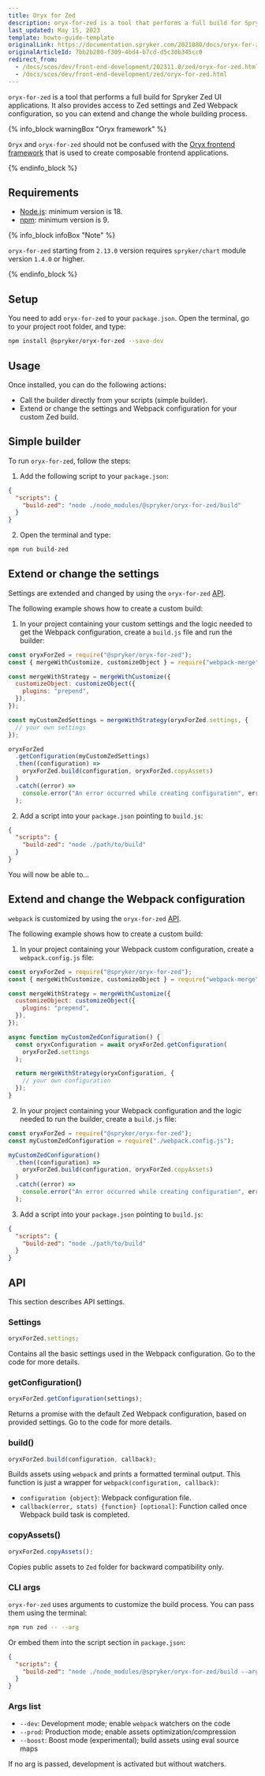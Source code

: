 ```yaml
---
title: Oryx for Zed
description: oryx-for-zed is a tool that performs a full build for Spryker Zed UI applications.
last_updated: May 15, 2023
template: howto-guide-template
originalLink: https://documentation.spryker.com/2021080/docs/oryx-for-zed
originalArticleId: 7bb2b280-f309-4bd4-b7cd-d5c30b345cc0
redirect_from:
  - /docs/scos/dev/front-end-development/202311.0/zed/oryx-for-zed.html
  - /docs/scos/dev/front-end-development/zed/oryx-for-zed.html
---
```



`oryx-for-zed` is a tool that performs a full build for Spryker Zed UI applications. It also provides access to Zed settings and Zed Webpack configuration, so you can extend and change the whole building process.

{% info_block warningBox "Oryx framework" %}

`Oryx` and `oryx-for-zed` should not be confused with the [Oryx frontend framework](/docs/dg/dev/frontend-development/{{page.version}}/oryx/oryx.html) that is used to create composable frontend applications.

{% endinfo_block %}

## Requirements

- [Node.js](https://nodejs.org/en/download/): minimum version is 18.
- [npm](https://docs.npmjs.com/downloading-and-installing-node-js-and-npm/): minimum version is 9.

{% info_block infoBox "Note" %}

`oryx-for-zed` starting from `2.13.0` version requires `spryker/chart` module version `1.4.0` or higher.

{% endinfo_block %}

## Setup

You need to add `oryx-for-zed` to your `package.json`. Open the terminal, go to your project root folder, and type:

```bash
npm install @spryker/oryx-for-zed --save-dev
```

## Usage

Once installed, you can do the following actions:

- Call the builder directly from your scripts (simple builder).
- Extend or change the settings and Webpack configuration for your custom Zed build.

## Simple builder

To run `oryx-for-zed`, follow the steps:

1. Add the following script to your `package.json`:

```json
{
  "scripts": {
    "build-zed": "node ./node_modules/@spryker/oryx-for-zed/build"
  }
}
```

2. Open the terminal and type:

```bash
npm run build-zed
```

## Extend or change the settings

Settings are extended and changed by using the `oryx-for-zed` [API](/docs/dg/dev/frontend-development/{{page.version}}/zed/oryx-for-zed.html#api).

The following example shows how to create a custom build:

1. In your project containing your custom settings and the logic needed to get the Webpack configuration, create a `build.js` file and run the builder:

```js
const oryxForZed = require("@spryker/oryx-for-zed");
const { mergeWithCustomize, customizeObject } = require("webpack-merge");

const mergeWithStrategy = mergeWithCustomize({
  customizeObject: customizeObject({
    plugins: "prepend",
  }),
});

const myCustomZedSettings = mergeWithStrategy(oryxForZed.settings, {
  // your own settings
});

oryxForZed
  .getConfiguration(myCustomZedSettings)
  .then((configuration) =>
    oryxForZed.build(configuration, oryxForZed.copyAssets)
  )
  .catch((error) =>
    console.error("An error occurred while creating configuration", error)
  );
```

2. Add a script into your `package.json` pointing to `build.js`:

```json
{
  "scripts": {
    "build-zed": "node ./path/to/build"
  }
}
```

You will now be able to…

## Extend and change the Webpack configuration

`webpack` is customized by using the `oryx-for-zed` [API](/docs/dg/dev/frontend-development/{{page.version}}/zed/oryx-for-zed.html#api).

The following example shows how to create a custom build:

1. In your project containing your Webpack custom configuration, create a `webpack.config.js` file:

```js
const oryxForZed = require("@spryker/oryx-for-zed");
const { mergeWithCustomize, customizeObject } = require("webpack-merge");

const mergeWithStrategy = mergeWithCustomize({
  customizeObject: customizeObject({
    plugins: "prepend",
  }),
});

async function myCustomZedConfiguration() {
  const oryxConfiguration = await oryxForZed.getConfiguration(
    oryxForZed.settings
  );

  return mergeWithStrategy(oryxConfiguration, {
    // your own configuration
  });
}
```

2. In your project containing your Webpack configuration and the logic needed to run the builder, create a `build.js` file:

```js
const oryxForZed = require("@spryker/oryx-for-zed");
const myCustomZedConfiguration = require("./webpack.config.js");

myCustomZedConfiguration()
  .then((configuration) =>
    oryxForZed.build(configuration, oryxForZed.copyAssets)
  )
  .catch((error) =>
    console.error("An error occurred while creating configuration", error)
  );
```

3. Add a script into your `package.json` pointing to `build.js`:

```json
{
  "scripts": {
    "build-zed": "node ./path/to/build"
  }
}
```

## API

This section describes API settings.

### Settings

```js
oryxForZed.settings;
```

Contains all the basic settings used in the Webpack configuration. Go to the code for more details.

### getConfiguration()

```js
oryxForZed.getConfiguration(settings);
```

Returns a promise with the default Zed Webpack configuration, based on provided settings.
Go to the code for more details.

### build()

```js
oryxForZed.build(configuration, callback);
```

Builds assets using `webpack` and prints a formatted terminal output. This function is just a wrapper for `webpack(configuration, callback)`:

- `configuration {object}`: Webpack configuration file.
- `callback(error, stats) {function} [optional]`: Function called once Webpack build task is completed.

### copyAssets()

```js
oryxForZed.copyAssets();
```

Copies public assets to `Zed` folder for backward compatibility only.

### CLI args

`oryx-for-zed` uses arguments to customize the build process.
You can pass them using the terminal:

```bash
npm run zed -- --arg
```

Or embed them into the script section in `package.json`:

```json
{
  "scripts": {
    "build-zed": "node ./node_modules/@spryker/oryx-for-zed/build --arg"
  }
}
```

### Args list

- `--dev`: Development mode; enable `webpack` watchers on the code
- `--prod`: Production mode; enable assets optimization/compression
- `--boost`: Boost mode (experimental); build assets using eval source maps

If no arg is passed, development is activated but without watchers.
